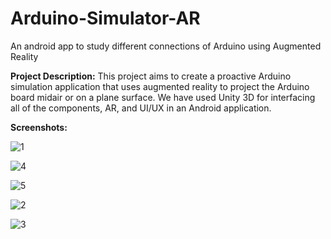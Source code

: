# Arduino-Simulator-AR
An android app to study different connections of Arduino using Augmented Reality

**Project Description:**
This project aims to create a proactive Arduino simulation application that uses augmented reality to project the Arduino board midair or on a plane surface. We have used Unity 3D for interfacing all of the components, AR, and UI/UX in an Android application.

**Screenshots:**

![1](https://github.com/Kamehamehaaaaaa/Arduino-Simulator-AR/assets/31343707/78b6de44-ae15-4a67-b6a1-4c130da71272)

![4](https://github.com/Kamehamehaaaaaa/Arduino-Simulator-AR/assets/31343707/b6747d12-8eec-42ec-ba58-bddd8aedb276)

![5](https://github.com/Kamehamehaaaaaa/Arduino-Simulator-AR/assets/31343707/df91e0a5-3348-4d32-b16e-c01afbaa56f9)

![2](https://github.com/Kamehamehaaaaaa/Arduino-Simulator-AR/assets/31343707/25d97127-568c-4746-bd7e-993c1749ad08)

![3](https://github.com/Kamehamehaaaaaa/Arduino-Simulator-AR/assets/31343707/7c90393d-05d9-4172-9c04-b2c1e685bffc)
